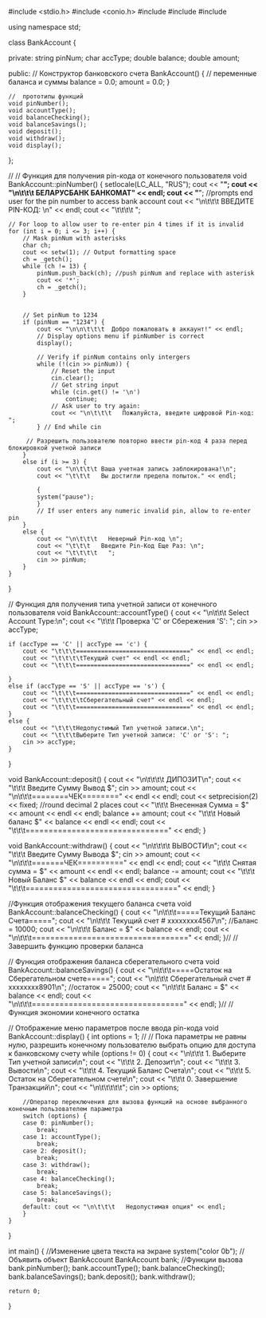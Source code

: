 #include <stdio.h>
#include <conio.h>
#include <iostream>
#include <string>
#include <iomanip> 

using namespace std;

class BankAccount {

private:
    string pinNum;
    char accType;
    double balance;
    double amount;

public:
    // Конструктор банковского счета
    BankAccount() {
        // переменные баланса и суммы
        balance = 0.0;
        amount = 0.0;
    }

    //  прототипы функций
    void pinNumber();
    void accountType();
    void balanceChecking();
    void balanceSavings();
    void deposit();
    void withdraw();
    void display();
}; 

// // Функция для получения pin-кода от конечного пользователя
void BankAccount::pinNumber()
{
    setlocale(LC_ALL, "RUS");
    cout << "________________________________________________________________________________";
    cout << "\n\t\t\t        БЕЛАРУСБАНК БАНКОМАТ" << endl;
    cout << "________________________________________________________________________________";
    //prompts end user for the pin number to access bank account
    cout << "\n\t\t\t        ВВЕДИТЕ PIN-КОД: \n" << endl;
    cout << "\t\t\t\t      ";

    // For loop to allow user to re-enter pin 4 times if it is invalid
    for (int i = 0; i <= 3; i++) {
        // Mask pinNum with asterisks
        char ch;
        cout << setw(1); // Output formatting space
        ch = _getch();
        while (ch != 13) {
            pinNum.push_back(ch); //push pinNum and replace with asterisk
            cout << '*';
            ch = _getch();
        }


        // Set pinNum to 1234
        if (pinNum == "1234") {
            cout << "\n\n\t\t\t  Добро пожаловать в аккаунт!" << endl;
            // Display options menu if pinNumber is correct
            display();

            // Verify if pinNum contains only intergers
            while (!(cin >> pinNum)) {
                // Reset the input
                cin.clear();
                // Get string input
                while (cin.get() != '\n')
                    continue;
                // Ask user to try again:
                cout << "\n\t\t\t   Пожалуйста, введите цифровой Pin-код:  ";
            } // End while cin

         // Разрешить пользователю повторно ввести pin-код 4 раза перед блокировкой учетной записи
        }
        else if (i >= 3) {
            cout << "\n\t\t\t Ваша учетная запись заблокирована!\n";
            cout << "\t\t\t   Вы достигли предела попыток." << endl;
           
            { 
            system("pause");
            }
            // If user enters any numeric invalid pin, allow to re-enter pin
        }
        else {
            cout << "\n\t\t\t   Неверный Pin-код \n";
            cout << "\t\t\t   Введите Pin-Код Еще Раз: \n";
            cout << "\t\t\t\t   ";
            cin >> pinNum;
        }
    }
}

// Функция для получения типа учетной записи от конечного пользователя
void BankAccount::accountType() {
    cout << "\n\t\t\t Select Account Type:\n";
    cout << "\t\t\t Проверка 'C' or Сбережения 'S': ";
    cin >> accType;

   
    if (accType == 'C' || accType == 'c') {
        cout << "\t\t\t================================" << endl << endl;
        cout << "\t\t\t\tТекущий счет" << endl << endl;
        cout << "\t\t\t================================" << endl << endl;
        
    }
    else if (accType == 'S' || accType == 's') {
        cout << "\t\t\t================================" << endl << endl;
        cout << "\t\t\t\tСберегательный счет" << endl << endl;
        cout << "\t\t\t================================" << endl << endl;
    }
    else {
        cout << "\t\t\tНедопустимый Тип учетной записи.\n";
        cout << "\t\t\tВыберите Тип учетной записи: 'C' or 'S': ";
        cin >> accType;
    }
}


void BankAccount::deposit() {
    cout << "\n\t\t\t\t    ДИПОЗИТ\n";
    cout << "\t\t\t   Введите Сумму Вывод $";
    cin >> amount;
    cout << "\n\t\t\t========ЧЕК========" << endl << endl;
    cout << setprecision(2) << fixed; //round decimal 2 places
    cout << "\t\t\t Внесенная Сумма = $" << amount << endl << endl;
    balance += amount;
    cout << "\t\t\t Новый баланс $" << balance << endl << endl;
    cout << "\t\t\t===============================" << endl;
}


void BankAccount::withdraw() {
    cout << "\n\t\t\t\t    ВЫВОСТИ\n";
    cout << "\t\t\t   Введите Сумму Вывода $";
    cin >> amount;
    cout << "\n\t\t\t=======ЧЕК==========" << endl << endl;
    cout << "\t\t\t Снятая сумма = $" << amount << endl << endl;
    balance -= amount;
    cout << "\t\t\t Новый Баланс $" << balance << endl << endl;
    cout << "\t\t\t=================================" << endl;
}

//Функция отображения текущего баланса счета
void BankAccount::balanceChecking() {
    cout << "\n\t\t\t=====Текущий Баланс Счета=====";
    cout << "\n\t\t\t Текущий счет # xxxxxxxx4567\n";
    //Баланс = 10000;
    cout << "\n\t\t\t Баланс = $" << balance << endl;
    cout << "\n\t\t\t==================================" << endl;
}// // Завершить функцию проверки баланса

// Функция отображения баланса сберегательного счета
void BankAccount::balanceSavings() {
    cout << "\n\t\t\t=====Остаток на Сберегательном счете=====";
    cout << "\n\t\t\t Сберегательный счет # xxxxxxxx8901\n";
    //остаток = 25000;
    cout << "\n\t\t\t Баланс = $" << balance << endl;
    cout << "\n\t\t\t=================================" << endl;
}// // Функция экономии конечного остатка

// Отображение меню параметров после ввода pin-кода
void BankAccount::display() {
    int options = 1;
    // // Пока параметры не равны нулю, разрешить конечному пользователю выбрать опцию для доступа к банковскому счету
    while (options != 0) {
        cout << "\n\t\t\t  1. Выберите Тип учетной записи\n";
        cout << "\t\t\t  2. Депозит\n";
        cout << "\t\t\t  3. Вывости\n";
        cout << "\t\t\t  4. Текущий Баланс Счета\n";
        cout << "\t\t\t  5. Остаток на Сберегательном счете\n";
        cout << "\t\t\t  0. Завершение Транзакций\n";
        cout << "\n\t\t\t\t\t";
        cin >> options;

        //Оператор переключения для вызова функций на основе выбранного конечным пользователем параметра
        switch (options) {
        case 0: pinNumber();
            break;
        case 1: accountType();
            break;
        case 2: deposit();
            break;
        case 3: withdraw();
            break;
        case 4: balanceChecking();
            break;
        case 5: balanceSavings();
            break;
        default: cout << "\n\t\t\t   Недопустимая опция" << endl;
        }
    }
}

int main()
{
    //Изменение цвета текста на экране
    system("color 0b");
    // Объявить объект BankAccount
    BankAccount bank;
    //Функции вызова
    bank.pinNumber();
    bank.accountType();
    bank.balanceChecking();
    bank.balanceSavings();
    bank.deposit();
    bank.withdraw();

    return 0;
}

